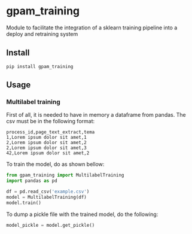 # gpam_training
Module to facilitate the integration of a sklearn training pipeline into a deploy and retraining system

## Install

```
pip install gpam_training
```

## Usage

### Multilabel training

First of all, it is needed to have in memory a dataframe from pandas.
The csv must be in the following format:

```csv
process_id,page_text_extract,tema
1,Lorem ipsum dolor sit amet,1
2,Lorem ipsum dolor sit amet,2
2,Lorem ipsum dolor sit amet,3
42,Lorem ipsum dolor sit amet,2
```

To train the model, do as shown bellow:

```python
from gpam_training import MultilabelTraining
import pandas as pd

df = pd.read_csv('example.csv')
model = MultilabelTraining(df)
model.train()
```

To dump a pickle file with the trained model, do the following:
 
```python
model_pickle = model.get_pickle()
```
